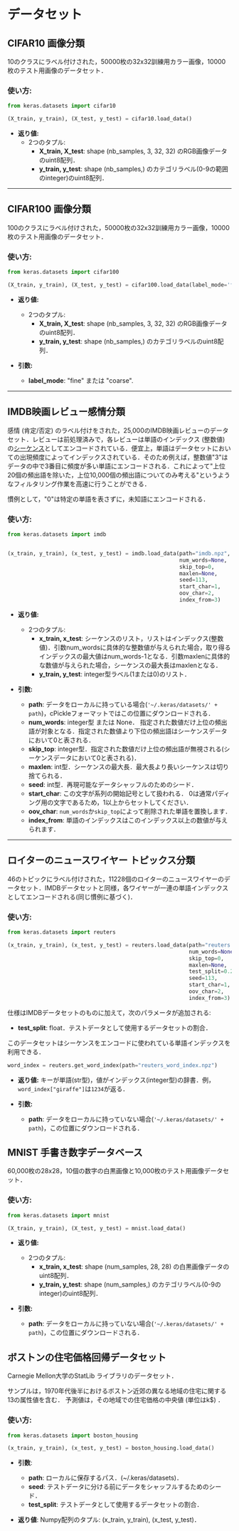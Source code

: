 # データセット

## CIFAR10 画像分類

10のクラスにラベル付けされた，50000枚の32x32訓練用カラー画像，10000枚のテスト用画像のデータセット．

### 使い方:

```python
from keras.datasets import cifar10

(X_train, y_train), (X_test, y_test) = cifar10.load_data()
```

- __返り値:__
    - 2つのタプル:
        - __X_train, X_test__: shape (nb_samples, 3, 32, 32) のRGB画像データのuint8配列．
        - __y_train, y_test__: shape (nb_samples,) のカテゴリラベル(0-9の範囲のinteger)のuint8配列．

---

## CIFAR100 画像分類

100のクラスにラベル付けされた，50000枚の32x32訓練用カラー画像，10000枚のテスト用画像のデータセット．

### 使い方:

```python
from keras.datasets import cifar100

(X_train, y_train), (X_test, y_test) = cifar100.load_data(label_mode='fine')
```

- __返り値:__
    - 2つのタプル:
        - __X_train, X_test__: shape (nb_samples, 3, 32, 32) のRGB画像データのuint8配列．
        - __y_train, y_test__: shape (nb_samples,) のカテゴリラベルのuint8配列．

- __引数:__

    - __label_mode__: "fine" または "coarse".

---

## IMDB映画レビュー感情分類

感情 (肯定/否定) のラベル付けをされた，25,000のIMDB映画レビューのデータセット．レビューは前処理済みで，各レビューは単語のインデックス (整数値) の[シーケンス](preprocessing/sequence.md)としてエンコードされている．便宜上，単語はデータセットにおいての出現頻度によってインデックスされている．そのため例えば，整数値"3"はデータの中で3番目に頻度が多い単語にエンコードされる．これによって"上位20個の頻出語を除いた，上位10,000個の頻出語についてのみ考える"というようなフィルタリング作業を高速に行うことができる．

慣例として，"0"は特定の単語を表さずに，未知語にエンコードされる．

### 使い方:

```python
from keras.datasets import imdb


(x_train, y_train), (x_test, y_test) = imdb.load_data(path="imdb.npz",
                                                      num_words=None,
                                                      skip_top=0,
                                                      maxlen=None,
                                                      seed=113,
                                                      start_char=1,
                                                      oov_char=2,
                                                      index_from=3)
```
- __返り値:__
    - 2つのタプル:
        - __x_train, x_test__: シーケンスのリスト，リストはインデックス(整数値)．引数num_wordsに具体的な整数値が与えられた場合，取り得るインデックスの最大値はnum_words-1となる．引数maxlenに具体的な数値が与えられた場合，シーケンスの最大長はmaxlenとなる．
        - __y_train, y_test__: integer型ラベル(1または0)のリスト．

- __引数:__
    - __path__: データをローカルに持っている場合(`'~/.keras/datasets/' + path`)，cPickleフォーマットではこの位置にダウンロードされる．
    - __num_words__: integer型 または None． 指定された数値だけ上位の頻出語が対象となる．指定された数値より下位の頻出語はシーケンスデータにおいて0と表される．
    - __skip_top__: integer型．指定された数値だけ上位の頻出語が無視される(シーケンスデータにおいて0と表される)．
    - __maxlen__: int型．シーケンスの最大長．最大長より長いシーケンスは切り捨てられる．
    - __seed__: int型．再現可能なデータシャッフルのためのシード．
    - __start_char__: この文字が系列の開始記号として扱われる．
        0は通常パディング用の文字であるため，1以上からセットしてください．
    - __oov_char__: `num_words`か`skip_top`によって削除された単語を置換します．
    - __index_from__: 単語のインデックスはこのインデックス以上の数値が与えられます．

---

## ロイターのニュースワイヤー トピックス分類
46のトピックにラベル付けされた，11228個のロイターのニュースワイヤーのデータセット．IMDBデータセットと同様，各ワイヤーが一連の単語インデックスとしてエンコードされる(同じ慣例に基づく)．

### 使い方:

```python
from keras.datasets import reuters

(x_train, y_train), (x_test, y_test) = reuters.load_data(path="reuters.npz",
                                                         num_words=None,
                                                         skip_top=0,
                                                         maxlen=None,
                                                         test_split=0.2,
                                                         seed=113,
                                                         start_char=1,
                                                         oov_char=2,
                                                         index_from=3)
```

仕様はIMDBデータセットのものに加えて，次のパラメータが追加される:

- __test_split__: float．テストデータとして使用するデータセットの割合．

このデータセットはシーケンスをエンコードに使われている単語インデックスを利用できる．

```python
word_index = reuters.get_word_index(path="reuters_word_index.npz")
```

- __返り値:__ キーが単語(str型)，値がインデックス(integer型)の辞書．例，`word_index["giraffe"]`は`1234`が返る．

- __引数:__

    - __path__: データをローカルに持っていない場合(`'~/.keras/datasets/' + path`)，この位置にダウンロードされる．

## MNIST 手書き数字データベース

60,000枚の28x28，10個の数字の白黒画像と10,000枚のテスト用画像データセット．

### 使い方:

```python
from keras.datasets import mnist

(X_train, y_train), (X_test, y_test) = mnist.load_data()
```

- __返り値:__
    - 2つのタプル:
        - __x_train, x_test__: shape (num_samples, 28, 28) の白黒画像データのuint8配列．
        - __y_train, y_test__: shape (num_samples,) のカテゴリラベル(0-9のinteger)のuint8配列．

- __引数:__
    - __path__: データをローカルに持っていない場合(`'~/.keras/datasets/' + path`)，この位置にダウンロードされる．

## ボストンの住宅価格回帰データセット

Carnegie Mellon大学のStatLib ライブラリのデータセット．

サンプルは，1970年代後半におけるボストン近郊の異なる地域の住宅に関する13の属性値を含む．
予測値は，その地域での住宅価格の中央値 (単位はk$) ．

### 使い方:

```python
from keras.datasets import boston_housing

(x_train, y_train), (x_test, y_test) = boston_housing.load_data()
```

- __引数__:
    - __path__: ローカルに保存するパス．(~/.keras/datasets)．
    - __seed__: テストデータに分ける前にデータをシャッフルするためのシード．
    - __test_split__: テストデータとして使用するデータセットの割合．

- __返り値__: Numpy配列のタプル: (x_train, y_train), (x_test, y_test)．

